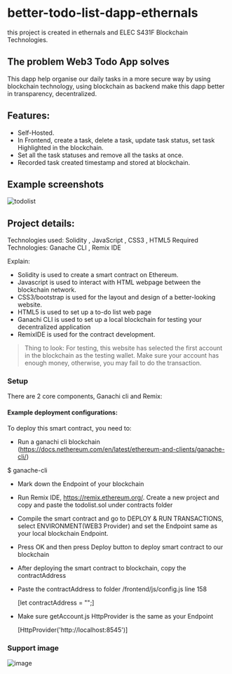 # better-todo-list-dapp-ethernals
this project is created in ethernals and ELEC S431F	Blockchain Technologies.


## The problem Web3 Todo App solves
This dapp help organise our daily tasks in a more secure way by using blockchain technology, using blockchain as backend make this dapp better in transparency, decentralized.

## Features:
- Self-Hosted.
- In Frontend, create a task, delete a task, update task status, set task Highlighted in the blockchain.
- Set all the task statuses and remove all the tasks at once.
- Recorded task created timestamp and stored at blockchain.

## Example screenshots

![todolist](https://user-images.githubusercontent.com/30548562/165284776-3cb15ec0-2f41-41af-ba47-5719193050ba.png)



## Project details:

Technologies used: Solidity , JavaScript , CSS3 , HTML5 
Required Technologies: Ganache CLI , Remix IDE 

Explain: 
- Solidity is used to create a smart contract on Ethereum.
- Javascript is used to interact with HTML webpage between the blockchain network.
- CSS3/bootstrap is used for the layout and design of a better-looking website.
- HTML5 is used to set up a to-do list web page
- Ganachi CLI is used to set up a local blockchain for testing your decentralized application
- RemixIDE is used for the contract development.

>Thing to look: For testing, this website has selected the first account in the blockchain as the testing wallet.
>Make sure your account has enough money, otherwise, you may fail to do the transaction.
### Setup

There are 2 core components, Ganachi cli and Remix:
#### Example deployment configurations: 
To deploy this smart contract, you need to:
- Run a ganachi cli blockchain (https://docs.nethereum.com/en/latest/ethereum-and-clients/ganache-cli/) 

$ ganache-cli <options>
  
- Mark down the Endpoint of your blockchain
- Run Remix IDE, https://remix.ethereum.org/. Create a new project and copy and paste the todolist.sol under contracts folder 
- Compile the smart contract and go to DEPLOY & RUN TRANSACTIONS, select ENVIRONMENT(WEB3 Provider) and set the Endpoint same as your local blockchain Endpoint.
- Press OK and then press Deploy button to deploy smart contract to our blockchain
- After deploying the smart contract to blockchain, copy the contractAddress
- Paste the contractAddress to folder /frontend/js/config.js line 158 
  
  [let contractAddress = "";]
  
- Make sure getAccount.js HttpProvider is the same as your Endpoint
  
  [HttpProvider('http://localhost:8545')]
### Support image
  ![image](https://user-images.githubusercontent.com/30548562/165288549-ce309872-b447-4e51-9561-6f0ff209297b.png)

  
